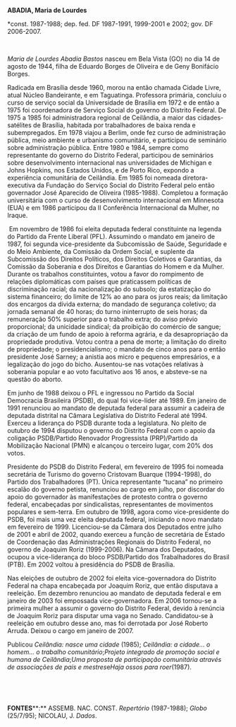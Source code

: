 **ABADIA, Maria de Lourdes**

\*const. 1987-1988; dep. fed. DF 1987-1991, 1999-2001 e 2002; gov. DF
2006-2007.

 

*Maria de Lourdes Abadia Bastos* nasceu em Bela Vista (GO) no dia 14 de
agosto de 1944, filha de Eduardo Borges de Oliveira e de Geny Bonifácio
Borges.

Radicada em Brasília desde 1960, morou na então chamada Cidade Livre,
atual Núcleo Bandeirante, e em Taguatinga. Professora primária, concluiu
o curso de serviço social da Universidade de Brasília em 1972 e de então
a 1975 foi coordenadora de Serviço Social do governo do Distrito
Federal. De 1975 a 1985 foi administradora regional de Ceilândia, a
maior das cidades-satélites de Brasília, habitada por trabalhadores de
baixa renda e subempregados. Em 1978 viajou a Berlim, onde fez curso de
administração pública, meio ambiente e urbanismo comunitário, e
participou de seminário sobre administração pública. Entre 1980 e 1984,
sempre como representante do governo do Distrito Federal, participou de
seminários sobre desenvolvimento internacional nas universidades de
Michigan e Johns Hopkins, nos Estados Unidos, e de Porto Rico, expondo a
experiência comunitária de Ceilândia. Em 1985 foi nomeada
diretora-executiva da Fundação do Serviço Social do Distrito Federal
pelo então governador José Aparecido de Oliveira (1985-1988). Completou
a formação universitária com o curso de desenvolvimento internacional em
Minnesota (EUA) e em 1986 participou da II Conferência Internacional da
Mulher, no Iraque.

 Em novembro de 1986 foi eleita deputada federal constituinte na legenda
do Partido da Frente Liberal (PFL). Assumindo o mandato em janeiro de
1987, foi segunda vice-presidente da Subcomissão de Saúde, Seguridade e
do Meio Ambiente, da Comissão da Ordem Social, e suplente da Subcomissão
dos Direitos Políticos, dos Direitos Coletivos e Garantias, da Comissão
da Soberania e dos Direitos e Garantias do Homem e da Mulher. Durante os
trabalhos constituintes, votou a favor do rompimento de relações
diplomáticas com países que praticassem políticas de discriminação
racial; da nacionalização do subsolo; da estatização do sistema
financeiro; do limite de 12% ao ano para os juros reais; da limitação
dos encargos da dívida externa; do mandado de segurança coletivo; da
jornada semanal de 40 horas; do turno ininterrupto de seis horas; da
remuneração 50% superior para o trabalho extra; do aviso prévio
proporcional; da unicidade sindical; da proibição do comércio de sangue;
da criação de um fundo de apoio à reforma agrária, e da desapropriação
da propriedade produtiva. Votou contra a pena de morte; a limitação do
direito de propriedade; o presidencialismo; o mandato de cinco anos para
o então presidente José Sarney; a anistia aos micro e pequenos
empresários, e a legalização do jogo do bicho. Ausentou-se nas votações
relativas à soberania popular e ao voto facultativo aos 16 anos, e
absteve-se na questão do aborto.

Em junho de 1988 deixou o PFL e ingressou no Partido da Social
Democracia Brasileira (PSDB), do qual foi vice-líder até 1989. Em
janeiro de 1991 renunciou ao mandato de deputada federal para assumir a
cadeira de deputada distrital na Câmara Legislativa do Distrito Federal
até 1994. Exerceu a liderança do PSDB durante toda a legislatura. No
pleito de outubro de 1994 disputou o governo do Distrito Federal com o
apoio da coligação PSDB/Partido Renovador Progressista (PRP)/Partido da
Mobilização Nacional (PMN) e alcançou o terceiro lugar, com 20% dos
votos.

Presidente do PSDB do Distrito Federal, em fevereiro de 1995 foi nomeada
secretária de Turismo do governo Cristovam Buarque (1994-1998), do
Partido dos Trabalhadores (PT). Única representante “tucana” no primeiro
escalão do governo petista, renunciou ao cargo em julho, por discordar
do apoio do governador às manifestações de protesto contra o governo
federal, encabeçadas por sindicalistas, representantes de movimentos
populares e sem-terra. Em outubro de 1998, agora como vice-presidente do
PSDB, foi mais uma vez eleita deputada federal, iniciando o novo mandato
em fevereiro de 1999. Licenciou-se da Câmara dos Deputados entre julho
de 2001 e abril de 2002, quando exerceu a função de secretária de Estado
de Coordenação das Administrações Regionais do Distrito Federal, no
governo de Joaquim Roriz (1999-2006). Na Câmara dos Deputados, ocupou a
vice-liderança do bloco PSDB/Partido dos Trabalhadores do Brasil (PTB).
Em 2002 voltou à presidência do PSDB de Brasília.

Nas eleições de outubro de 2002 foi eleita vice-governadora do Distrito
Federal na chapa encabeçada por Joaquim Roriz, que então disputava a
reeleição. Em dezembro renunciou ao mandato de deputada federal e em
janeiro de 2003 foi empossada vice-governadora. Em 2006 tornou-se a
primeira mulher a assumir o governo do Distrito Federal, devido à
renúncia de Joaquim Roriz para disputar uma vaga no Senado.
Candidatou-se à reeleição em outubro desse ano, mas foi derrotada por
José Roberto Arruda. Deixou o cargo em janeiro de 2007.

Publicou *Ceilândia: nasce uma cidade* (1985); *Ceilândia: a cidade... o
homem... o trabalho comunitário*;*Projeto integrado de promoção social e
humana de Ceilândia*;*Uma proposta de participação comunitária através
de associações de pais e mestres*e*Haja ossos para roer*(1987).

 

 

**FONTES****:** ASSEMB. NAC. CONST. *Repertório* (1987-1988); *Globo*
(25/7/95); NICOLAU, J. *Dados*.

